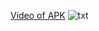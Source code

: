 [Video of APK](https://res.cloudinary.com/df2q7cryi/video/upload/v1642234309/2022_01_15_13_39_01_pyybtx.mp4)
![txt](https://res.cloudinary.com/df2q7cryi/image/upload/c_crop,h_992,w_2294/v1642235700/Screenshot_2022-01-14_at_11.20.16_PM_oqemed.png)
